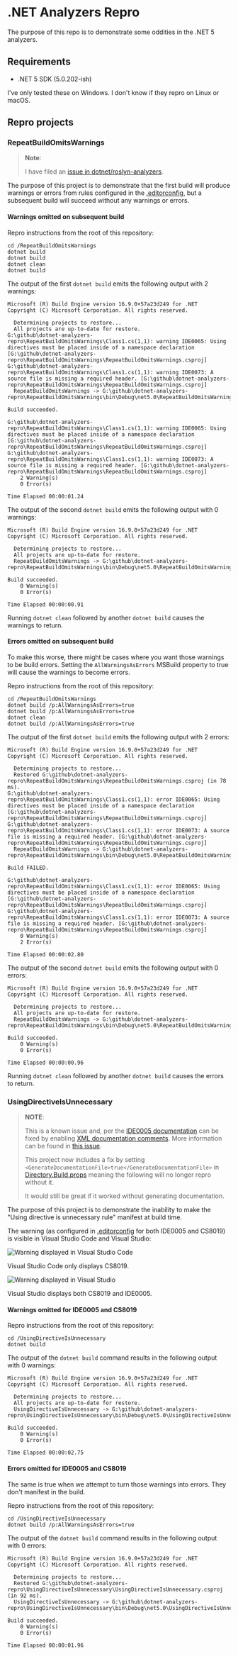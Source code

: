 # .NET Analyzers Repro

The purpose of this repo is to demonstrate some oddities in the .NET 5 analyzers.

## Requirements

* .NET 5 SDK (5.0.202-ish)

I've only tested these on Windows. I don't know if they repro on Linux or macOS.

## Repro projects

### RepeatBuildOmitsWarnings

> **Note**:
>
> I have filed an [issue in dotnet/roslyn-analyzers](https://github.com/dotnet/roslyn-analyzers/issues/5045).

The purpose of this project is to demonstrate that the first build will produce warnings or errors from rules configured
in the [.editorconfig](./.editorconfig), but a subsequent build will succeed without any warnings or errors.

#### Warnings omitted on subsequent build

Repro instructions from the root of this repository:

```shell
cd /RepeatBuildOmitsWarnings
dotnet build
dotnet build
dotnet clean
dotnet build
```

The output of the first `dotnet build` emits the following output with 2 warnings:

```shell
Microsoft (R) Build Engine version 16.9.0+57a23d249 for .NET
Copyright (C) Microsoft Corporation. All rights reserved.

  Determining projects to restore...
  All projects are up-to-date for restore.
G:\github\dotnet-analyzers-repro\RepeatBuildOmitsWarnings\Class1.cs(1,1): warning IDE0065: Using directives must be placed inside of a namespace declaration [G:\github\dotnet-analyzers-repro\RepeatBuildOmitsWarnings\RepeatBuildOmitsWarnings.csproj]
G:\github\dotnet-analyzers-repro\RepeatBuildOmitsWarnings\Class1.cs(1,1): warning IDE0073: A source file is missing a required header. [G:\github\dotnet-analyzers-repro\RepeatBuildOmitsWarnings\RepeatBuildOmitsWarnings.csproj]
  RepeatBuildOmitsWarnings -> G:\github\dotnet-analyzers-repro\RepeatBuildOmitsWarnings\bin\Debug\net5.0\RepeatBuildOmitsWarnings.dll

Build succeeded.

G:\github\dotnet-analyzers-repro\RepeatBuildOmitsWarnings\Class1.cs(1,1): warning IDE0065: Using directives must be placed inside of a namespace declaration [G:\github\dotnet-analyzers-repro\RepeatBuildOmitsWarnings\RepeatBuildOmitsWarnings.csproj]
G:\github\dotnet-analyzers-repro\RepeatBuildOmitsWarnings\Class1.cs(1,1): warning IDE0073: A source file is missing a required header. [G:\github\dotnet-analyzers-repro\RepeatBuildOmitsWarnings\RepeatBuildOmitsWarnings.csproj]
    2 Warning(s)
    0 Error(s)

Time Elapsed 00:00:01.24
```

The output of the second `dotnet build` emits the following output with 0 warnings:

```shell
Microsoft (R) Build Engine version 16.9.0+57a23d249 for .NET
Copyright (C) Microsoft Corporation. All rights reserved.

  Determining projects to restore...
  All projects are up-to-date for restore.
  RepeatBuildOmitsWarnings -> G:\github\dotnet-analyzers-repro\RepeatBuildOmitsWarnings\bin\Debug\net5.0\RepeatBuildOmitsWarnings.dll

Build succeeded.
    0 Warning(s)
    0 Error(s)

Time Elapsed 00:00:00.91
```

Running `dotnet clean` followed by another `dotnet build` causes the warnings to return.

#### Errors omitted on subsequent build

To make this worse, there might be cases where you want those warnings to be build errors. Setting the `AllWarningsAsErrors`
MSBuild property to true will cause the warnings to become errors.

Repro instructions from the root of this repository:

```shell
cd /RepeatBuildOmitsWarnings
dotnet build /p:AllWarningsAsErrors=true
dotnet build /p:AllWarningsAsErrors=true
dotnet clean
dotnet build /p:AllWarningsAsErrors=true
```

The output of the first `dotnet build` emits the following output with 2 errors:

```shell
Microsoft (R) Build Engine version 16.9.0+57a23d249 for .NET
Copyright (C) Microsoft Corporation. All rights reserved.

  Determining projects to restore...
  Restored G:\github\dotnet-analyzers-repro\RepeatBuildOmitsWarnings\RepeatBuildOmitsWarnings.csproj (in 78 ms).
G:\github\dotnet-analyzers-repro\RepeatBuildOmitsWarnings\Class1.cs(1,1): error IDE0065: Using directives must be placed inside of a namespace declaration [G:\github\dotnet-analyzers-repro\RepeatBuildOmitsWarnings\RepeatBuildOmitsWarnings.csproj]
G:\github\dotnet-analyzers-repro\RepeatBuildOmitsWarnings\Class1.cs(1,1): error IDE0073: A source file is missing a required header. [G:\github\dotnet-analyzers-repro\RepeatBuildOmitsWarnings\RepeatBuildOmitsWarnings.csproj]
  RepeatBuildOmitsWarnings -> G:\github\dotnet-analyzers-repro\RepeatBuildOmitsWarnings\bin\Debug\net5.0\RepeatBuildOmitsWarnings.dll

Build FAILED.

G:\github\dotnet-analyzers-repro\RepeatBuildOmitsWarnings\Class1.cs(1,1): error IDE0065: Using directives must be placed inside of a namespace declaration [G:\github\dotnet-analyzers-repro\RepeatBuildOmitsWarnings\RepeatBuildOmitsWarnings.csproj]
G:\github\dotnet-analyzers-repro\RepeatBuildOmitsWarnings\Class1.cs(1,1): error IDE0073: A source file is missing a required header. [G:\github\dotnet-analyzers-repro\RepeatBuildOmitsWarnings\RepeatBuildOmitsWarnings.csproj]
    0 Warning(s)
    2 Error(s)

Time Elapsed 00:00:02.80
```

The output of the second `dotnet build` emits the following output with 0 errors:

```shell
Microsoft (R) Build Engine version 16.9.0+57a23d249 for .NET
Copyright (C) Microsoft Corporation. All rights reserved.

  Determining projects to restore...
  All projects are up-to-date for restore.
  RepeatBuildOmitsWarnings -> G:\github\dotnet-analyzers-repro\RepeatBuildOmitsWarnings\bin\Debug\net5.0\RepeatBuildOmitsWarnings.dll

Build succeeded.
    0 Warning(s)
    0 Error(s)

Time Elapsed 00:00:00.96
```

Running `dotnet clean` followed by another `dotnet build` causes the errors to return.

### UsingDirectiveIsUnnecessary

> **NOTE**:
>
> This is a known issue and, per the
> [IDE0005 documentation](https://docs.microsoft.com/dotnet/fundamentals/code-analysis/style-rules/ide0005) can be fixed
> by enabling [XML documentation comments](https://docs.microsoft.com/dotnet/csharp/codedoc). More information can be
> found in [this issue](https://github.com/dotnet/roslyn/issues/41640).
> 
> This project now includes a fix by setting `<GenerateDocumentationFile>true</GenerateDocumentationFile>` in
> [Directory.Build.props](./Directory.Build.props) meaning the following will no longer repro without it.
>
> It would still be great if it worked without generating documentation.

The purpose of this project is to demonstrate the inability to make the "Using directive is unnecessary rule" manifest at build time.

The warning (as configured in [.editorconfig](./.editorconfig) for both IDE0005 and CS8019) is visible in Visual Studio Code and Visual Studio:

![Warning displayed in Visual Studio Code](Content/UsingDirectiveIsUnnecessary_VS_Code.png)

Visual Studio Code only displays CS8019.

![Warning displayed in Visual Studio](Content/UsingDirectiveIsUnnecessary_VS.png)

Visual Studio displays both CS8019 and IDE0005.

#### Warnings omitted for IDE0005 and CS8019

Repro instructions from the root of this repository:

```shell
cd /UsingDirectiveIsUnnecessary
dotnet build
```

The output of the `dotnet build` command results in the following output with 0 warnings:

```shell
Microsoft (R) Build Engine version 16.9.0+57a23d249 for .NET
Copyright (C) Microsoft Corporation. All rights reserved.

  Determining projects to restore...
  All projects are up-to-date for restore.
  UsingDirectiveIsUnnecessary -> G:\github\dotnet-analyzers-repro\UsingDirectiveIsUnnecessary\bin\Debug\net5.0\UsingDirectiveIsUnnecessary.dll

Build succeeded.
    0 Warning(s)
    0 Error(s)

Time Elapsed 00:00:02.75
```

#### Errors omitted for IDE0005 and CS8019

The same is true when we attempt to turn those warnings into errors. They don't manifest in the build.

Repro instructions from the root of this repository:

```shell
cd /UsingDirectiveIsUnnecessary
dotnet build /p:AllWarningsAsErrors=true
```

The output of the `dotnet build` command results in the following output with 0 errors:

```shell
Microsoft (R) Build Engine version 16.9.0+57a23d249 for .NET
Copyright (C) Microsoft Corporation. All rights reserved.

  Determining projects to restore...
  Restored G:\github\dotnet-analyzers-repro\UsingDirectiveIsUnnecessary\UsingDirectiveIsUnnecessary.csproj (in 92 ms).
  UsingDirectiveIsUnnecessary -> G:\github\dotnet-analyzers-repro\UsingDirectiveIsUnnecessary\bin\Debug\net5.0\UsingDirectiveIsUnnecessary.dll

Build succeeded.
    0 Warning(s)
    0 Error(s)

Time Elapsed 00:00:01.96
```
